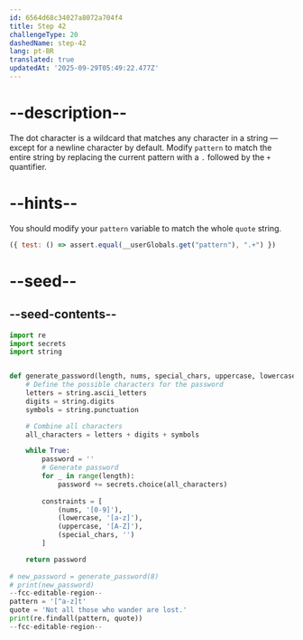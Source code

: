 ```yaml
---
id: 6564d68c34027a8072a704f4
title: Step 42
challengeType: 20
dashedName: step-42
lang: pt-BR
translated: true
updatedAt: '2025-09-29T05:49:22.477Z'
---
```


# --description--

The dot character is a wildcard that matches any character in a string — except for a newline character by default. Modify `pattern` to match the entire string by replacing the current pattern with a `.` followed by the `+` quantifier.

# --hints--

You should modify your `pattern` variable to match the whole `quote` string.

```js
({ test: () => assert.equal(__userGlobals.get("pattern"), ".+") })
```

# --seed--

## --seed-contents--

```py
import re
import secrets
import string


def generate_password(length, nums, special_chars, uppercase, lowercase):
    # Define the possible characters for the password
    letters = string.ascii_letters
    digits = string.digits
    symbols = string.punctuation

    # Combine all characters
    all_characters = letters + digits + symbols

    while True:
        password = ''
        # Generate password
        for _ in range(length):
            password += secrets.choice(all_characters)
        
        constraints = [
            (nums, '[0-9]'),
            (lowercase, '[a-z]'),
            (uppercase, '[A-Z]'),
            (special_chars, '')
        ]        

    return password
    
# new_password = generate_password(8)
# print(new_password)
--fcc-editable-region--
pattern = '[^a-z]t'
quote = 'Not all those who wander are lost.'
print(re.findall(pattern, quote))
--fcc-editable-region--
```
